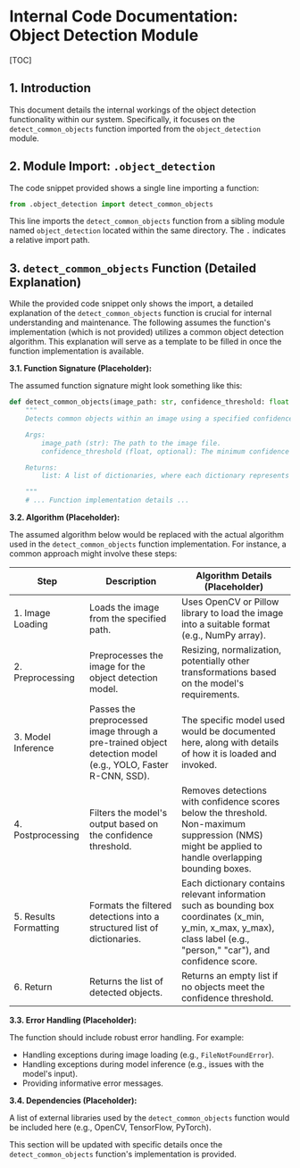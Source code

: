 # Internal Code Documentation: Object Detection Module

[TOC]

## 1. Introduction

This document details the internal workings of the object detection functionality within our system.  Specifically, it focuses on the `detect_common_objects` function imported from the `object_detection` module.

## 2. Module Import: `.object_detection`

The code snippet provided shows a single line importing a function:

```python
from .object_detection import detect_common_objects
```

This line imports the `detect_common_objects` function from a sibling module named `object_detection` located within the same directory.  The `.` indicates a relative import path.

## 3. `detect_common_objects` Function (Detailed Explanation)

While the provided code snippet only shows the import, a detailed explanation of the `detect_common_objects` function is crucial for internal understanding and maintenance.  The following assumes the function's implementation (which is not provided) utilizes a common object detection algorithm.  This explanation will serve as a template to be filled in once the function implementation is available.


**3.1. Function Signature (Placeholder):**

The assumed function signature might look something like this:

```python
def detect_common_objects(image_path: str, confidence_threshold: float = 0.5) -> list:
    """
    Detects common objects within an image using a specified confidence threshold.

    Args:
        image_path (str): The path to the image file.
        confidence_threshold (float, optional): The minimum confidence score for an object detection to be considered valid. Defaults to 0.5.

    Returns:
        list: A list of dictionaries, where each dictionary represents a detected object and contains information such as bounding box coordinates, class label, and confidence score.  Returns an empty list if no objects are detected above the threshold.

    """
    # ... Function implementation details ...
```

**3.2. Algorithm (Placeholder):**

The assumed algorithm below would be replaced with the actual algorithm used in the `detect_common_objects` function implementation. For instance, a common approach might involve these steps:

| Step | Description | Algorithm Details (Placeholder) |
|---|---|---|
| 1. Image Loading | Loads the image from the specified path. | Uses OpenCV or Pillow library to load the image into a suitable format (e.g., NumPy array). |
| 2. Preprocessing |  Preprocesses the image for the object detection model. |  Resizing, normalization, potentially other transformations based on the model's requirements. |
| 3. Model Inference | Passes the preprocessed image through a pre-trained object detection model (e.g., YOLO, Faster R-CNN, SSD). |  The specific model used would be documented here, along with details of how it is loaded and invoked. |
| 4. Postprocessing | Filters the model's output based on the confidence threshold. | Removes detections with confidence scores below the threshold.  Non-maximum suppression (NMS) might be applied to handle overlapping bounding boxes. |
| 5. Results Formatting | Formats the filtered detections into a structured list of dictionaries. |  Each dictionary contains relevant information such as bounding box coordinates (x_min, y_min, x_max, y_max), class label (e.g., "person," "car"), and confidence score. |
| 6. Return | Returns the list of detected objects. |  Returns an empty list if no objects meet the confidence threshold. |


**3.3. Error Handling (Placeholder):**

The function should include robust error handling.  For example:

*   Handling exceptions during image loading (e.g., `FileNotFoundError`).
*   Handling exceptions during model inference (e.g., issues with the model's input).
*   Providing informative error messages.

**3.4. Dependencies (Placeholder):**

A list of external libraries used by the `detect_common_objects` function would be included here (e.g., OpenCV, TensorFlow, PyTorch).


This section will be updated with specific details once the `detect_common_objects` function's implementation is provided.
